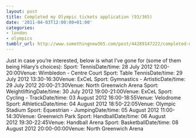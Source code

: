 ```yaml
---
layout: post
title: Completed my Olympic tickets application (93/365)
date: '2011-04-03T12:00:00+01:00'
categories:
- london
- olympics
tumblr_url: http://www.somethingnew365.com/post/44289147222/completed-my-olympic-tickets-application-9336
---
```

Just in case you’re interested, below is what I’ve gone for (some of them being Hilary’s choices):
Sport: TennisDate/time: 28 July 2012 12:00-20:00Venue: Wimbledon - Centre Court
Sport: Table TennisDate/time: 29 July 2012 13:30-16:30Venue: ExCeL
Sport: Gymnastics - ArtisticDate/time: 29 July 2012 20:00-21:30Venue: North Greenwich Arena
Sport: WeightliftingDate/time: 30 July 2012 19:00-21:00Venue: ExCeL
Sport: Cycling - TrackDate/time: 03 August 2012 16:00-18:55Venue: Velodrome
Sport: AthleticsDate/time: 04 August 2012 18:50-22:05Venue: Olympic Stadium
Sport: Equestrian - JumpingDate/time: 05 August 2012 11:00-14:30Venue: Greenwich Park
Sport: HandballDate/time: 06 August 2012 19:30-22:45Venue: Handball Arena
Sport: BasketballDate/time: 08 August 2012 20:00-00:00Venue: North Greenwich Arena
